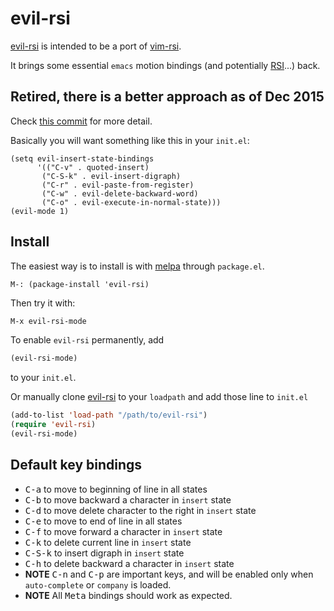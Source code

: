 # evil-rsi
[evil-rsi] is intended to be a port of [vim-rsi].

It brings some essential `emacs` motion bindings (and potentially
[RSI]...) back.

## Retired, there is a better approach as of Dec 2015

Check
[this commit](https://bitbucket.org/lyro/evil/commits/99c0cfd15b86493121906bf6854c3a4c9dd8c678)
for more detail.

Basically you will want something like this in your `init.el`:

```emacs-lisp
(setq evil-insert-state-bindings
      '(("C-v" . quoted-insert)
       ("C-S-k" . evil-insert-digraph)
       ("C-r" . evil-paste-from-register)
       ("C-w" . evil-delete-backward-word)
       ("C-o" . evil-execute-in-normal-state)))
(evil-mode 1)
```

## Install

The easiest way is to install is with
[melpa](http://melpa.milkbox.net/#/getting-started) through `package.el`.

```emacs-lisp
M-: (package-install 'evil-rsi)
```

Then try it with:

```lisp
M-x evil-rsi-mode
```

To enable `evil-rsi` permanently, add

```lisp
(evil-rsi-mode)
```

to your `init.el`.

Or manually clone [evil-rsi] to your `loadpath` and add those
line to `init.el`

```lisp
(add-to-list 'load-path "/path/to/evil-rsi")
(require 'evil-rsi)
(evil-rsi-mode)
```


## Default key bindings

- <kbd>C-a</kbd> to move to beginning of line in all states
- <kbd>C-b</kbd> to move backward a character in `insert` state
- <kbd>C-d</kbd> to move delete character to the right in `insert` state
- <kbd>C-e</kbd> to move to end of line in all states
- <kbd>C-f</kbd> to move forward a character in `insert` state
- <kbd>C-k</kbd> to delete current line in `insert` state
- <kbd>C-S-k</kbd> to insert digraph in `insert` state
- <kbd>C-h</kbd> to delete backward a character in `insert` state
- **NOTE** <kbd>C-n</kbd> and <kbd>C-p</kbd> are important keys, and
  will be enabled only when `auto-complete` or `company` is loaded.
- **NOTE** All <kbd>Meta</kbd> bindings should work as expected.


[evil-rsi]: https://github.com/linktohack/evil-rsi
[evil-mode]: https://gitorious.org/evil/pages/Home
[vim-rsi]: https://github.com/tpope/vim-rsi
[tpope]: https://github.com/tpope
[RSI]: http://www.emacswiki.org/emacs/RepeatedStrainInjury
